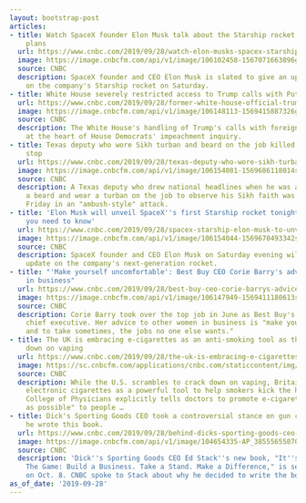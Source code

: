 ```yaml
---
layout: bootstrap-post
articles:
- title: Watch SpaceX founder Elon Musk talk about the Starship rocket and his Mars
    plans
  url: https://www.cnbc.com/2019/09/28/watch-elon-musks-spacex-starship-livestream-presentation.html
  image: https://image.cnbcfm.com/api/v1/image/106102458-1567071663896gettyimages-1157175817.jpeg?v=1567071862
  source: CNBC
  description: SpaceX founder and CEO Elon Musk is slated to give an updated presentation
    on the company's Starship rocket on Saturday.
- title: White House severely restricted access to Trump calls with Putin and Saudis
  url: https://www.cnbc.com/2019/09/28/former-white-house-official-trump-administration-concealed-calls.html
  image: https://image.cnbcfm.com/api/v1/image/106148113-1569415887326gettyimages-1170496692.jpeg?v=1569415904
  source: CNBC
  description: The White House's handling of Trump's calls with foreign leaders is
    at the heart of House Democrats' impeachment inquiry.
- title: Texas deputy who wore Sikh turban and beard on the job killed during traffic
    stop
  url: https://www.cnbc.com/2019/09/28/texas-deputy-who-wore-sikh-turban-and-beard-on-the-job-killed-during-traffic-stop.html
  image: https://image.cnbcfm.com/api/v1/image/106154081-1569686118014sandeepsinghdhaliwal.jpg?v=1569686176
  source: CNBC
  description: A Texas deputy who drew national headlines when he was allowed to grow
    a beard and wear a turban on the job to observe his Sikh faith was fatally shot
    Friday in an "ambush-style" attack.
- title: 'Elon Musk will unveil SpaceX''s first Starship rocket tonight: Here''s what
    you need to know'
  url: https://www.cnbc.com/2019/09/28/spacex-starship-elon-musk-to-unveil-companys-first-starship-rocket.html
  image: https://image.cnbcfm.com/api/v1/image/106154044-1569670493342starshipcomplete.jfif?v=1569671872
  source: CNBC
  description: SpaceX founder and CEO Elon Musk on Saturday evening will provide an
    update on the company's next-generation rocket.
- title: "'Make yourself uncomfortable': Best Buy CEO Corie Barry's advice to women
    in business"
  url: https://www.cnbc.com/2019/09/28/best-buy-ceo-corie-barrys-advice-to-women-make-yourself-uncomfortable.html
  image: https://image.cnbcfm.com/api/v1/image/106147949-1569411180613sg-coriebarry-01.jpg?v=1569411233
  source: CNBC
  description: Corie Barry took over the top job in June as Best Buy's first female
    chief executive. Her advice to other women in business is "make yourself uncomfortable,
    and to take sometimes, the jobs no one else wants."
- title: The UK is embracing e-cigarettes as an anti-smoking tool as the US cracks
    down on vaping
  url: https://www.cnbc.com/2019/09/28/the-uk-is-embracing-e-cigarettes-as-an-anti-smoking-tool-as-the-us-cracks-down-on-vaping.html
  image: https://sc.cnbcfm.com/applications/cnbc.com/staticcontent/img/cnbc_logo.gif?v=1524171804
  source: CNBC
  description: While the U.S. scrambles to crack down on vaping, Britain has embraced
    electronic cigarettes as a powerful tool to help smokers kick the habit. The Royal
    College of Physicians explicitly tells doctors to promote e-cigarettes "as widely
    as possible" to people …
- title: Dick's Sporting Goods CEO took a controversial stance on gun control. Then
    he wrote this book.
  url: https://www.cnbc.com/2019/09/28/behind-dicks-sporting-goods-ceo-ed-stacks-controversial-decison-on-guns.html
  image: https://image.cnbcfm.com/api/v1/image/104654335-AP_385556558701.jpg?v=1569588249
  source: CNBC
  description: 'Dick''s Sporting Goods CEO Ed Stack''s new book, "It''s How We Play
    The Game: Build a Business. Take a Stand. Make a Difference," is set to hit shelves
    on Oct. 8. CNBC spoke to Stack about why he decided to write the book.'
as_of_date: '2019-09-28'
---
```


